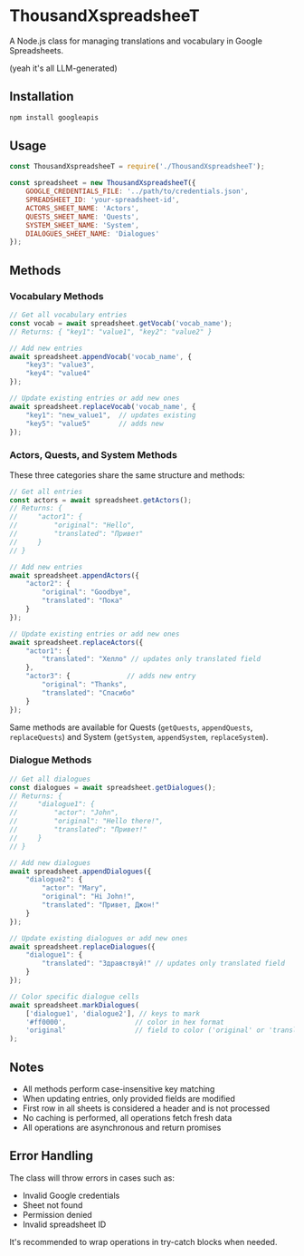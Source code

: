 # ThousandXspreadsheeT

A Node.js class for managing translations and vocabulary in Google Spreadsheets.

(yeah it's all LLM-generated)

## Installation

```bash
npm install googleapis
```

## Usage

```javascript
const ThousandXspreadsheeT = require('./ThousandXspreadsheeT');

const spreadsheet = new ThousandXspreadsheeT({
    GOOGLE_CREDENTIALS_FILE: '../path/to/credentials.json',
    SPREADSHEET_ID: 'your-spreadsheet-id',
    ACTORS_SHEET_NAME: 'Actors',
    QUESTS_SHEET_NAME: 'Quests',
    SYSTEM_SHEET_NAME: 'System',
    DIALOGUES_SHEET_NAME: 'Dialogues'
});
```

## Methods

### Vocabulary Methods

```javascript
// Get all vocabulary entries
const vocab = await spreadsheet.getVocab('vocab_name');
// Returns: { "key1": "value1", "key2": "value2" }

// Add new entries
await spreadsheet.appendVocab('vocab_name', {
    "key3": "value3",
    "key4": "value4"
});

// Update existing entries or add new ones
await spreadsheet.replaceVocab('vocab_name', {
    "key1": "new_value1",  // updates existing
    "key5": "value5"       // adds new
});
```

### Actors, Quests, and System Methods

These three categories share the same structure and methods:

```javascript
// Get all entries
const actors = await spreadsheet.getActors();
// Returns: {
//     "actor1": {
//         "original": "Hello",
//         "translated": "Привет"
//     }
// }

// Add new entries
await spreadsheet.appendActors({
    "actor2": {
        "original": "Goodbye",
        "translated": "Пока"
    }
});

// Update existing entries or add new ones
await spreadsheet.replaceActors({
    "actor1": {
        "translated": "Хелло" // updates only translated field
    },
    "actor3": {              // adds new entry
        "original": "Thanks",
        "translated": "Спасибо"
    }
});
```

Same methods are available for Quests (`getQuests`, `appendQuests`, `replaceQuests`) and System (`getSystem`, `appendSystem`, `replaceSystem`).

### Dialogue Methods

```javascript
// Get all dialogues
const dialogues = await spreadsheet.getDialogues();
// Returns: {
//     "dialogue1": {
//         "actor": "John",
//         "original": "Hello there!",
//         "translated": "Привет!"
//     }
// }

// Add new dialogues
await spreadsheet.appendDialogues({
    "dialogue2": {
        "actor": "Mary",
        "original": "Hi John!",
        "translated": "Привет, Джон!"
    }
});

// Update existing dialogues or add new ones
await spreadsheet.replaceDialogues({
    "dialogue1": {
        "translated": "Здравствуй!" // updates only translated field
    }
});

// Color specific dialogue cells
await spreadsheet.markDialogues(
    ['dialogue1', 'dialogue2'], // keys to mark
    '#ff0000',                 // color in hex format
    'original'                 // field to color ('original' or 'translated')
);
```

## Notes

- All methods perform case-insensitive key matching
- When updating entries, only provided fields are modified
- First row in all sheets is considered a header and is not processed
- No caching is performed, all operations fetch fresh data
- All operations are asynchronous and return promises

## Error Handling

The class will throw errors in cases such as:
- Invalid Google credentials
- Sheet not found
- Permission denied
- Invalid spreadsheet ID

It's recommended to wrap operations in try-catch blocks when needed.